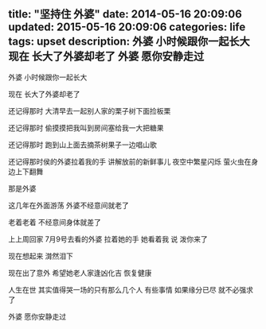title: "坚持住 外婆"
date: 2014-05-16 20:09:06
updated: 2015-05-16 20:09:06
categories: life 
tags: upset 
description: 外婆 小时候跟你一起长大 现在 长大了外婆却老了 外婆 愿你安静走过
---

外婆 小时候跟你一起长大

现在 长大了外婆却老了

还记得那时 大清早去一起别人家的栗子树下面捡板栗

还记得那时 偷摸摸把我叫到房间塞给我一大把糖果

还记得那时 跑到山上面去摘茶树果子一边唱山歌

还记得那时侯的外婆拉着我的手 讲解放前的新鲜事儿 夜空中繁星闪烁 萤火虫在身边上下翻舞

那是外婆

这几年在外面游荡 外婆不经意间就老了

老着老着 不经意间身体就差了

上上周回家 7月9号去看的外婆 拉着她的手 她看着我 说 泼你来了

现在想起来 潸然泪下

现在出了意外 希望她老人家逢凶化吉 恢复健康

人生在世 其实值得哭一场的只有那么几个人 有些事情 如果缘分已尽 就不必强求了

外婆 愿你安静走过

